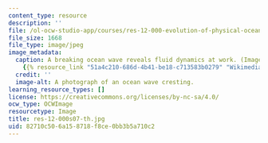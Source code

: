 ```yaml
---
content_type: resource
description: ''
file: /ol-ocw-studio-app/courses/res-12-000-evolution-of-physical-oceanography-spring-2007/82710c506a158718f8ce0bb3b5a710c2_res-12-000s07-th.jpg
file_size: 1668
file_type: image/jpeg
image_metadata:
  caption: A breaking ocean wave reveals fluid dynamics at work. (Image courtesy of
    {{% resource_link "51a4c210-686d-4b41-be18-c713583b0279" "Wikimedia" %}}.)
  credit: ''
  image-alt: A photograph of an ocean wave cresting.
learning_resource_types: []
license: https://creativecommons.org/licenses/by-nc-sa/4.0/
ocw_type: OCWImage
resourcetype: Image
title: res-12-000s07-th.jpg
uid: 82710c50-6a15-8718-f8ce-0bb3b5a710c2
---
```

